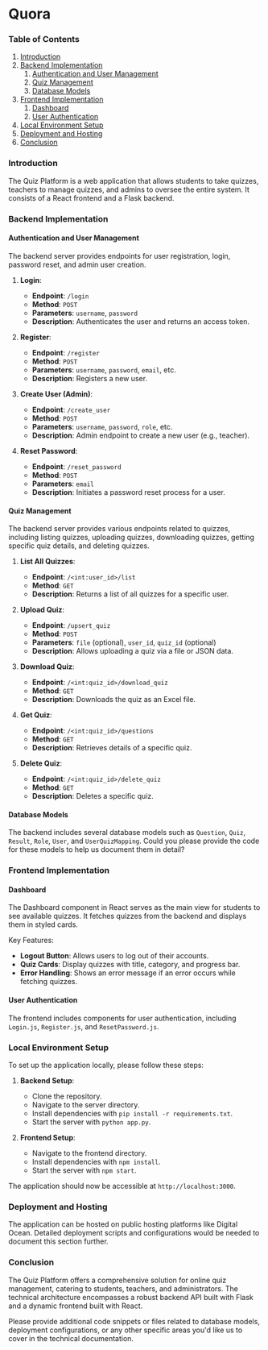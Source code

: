 # Quora

### Table of Contents

1. [Introduction](#introduction)
2. [Backend Implementation](#backend-implementation)
   1. [Authentication and User Management](#authentication-and-user-management)
   2. [Quiz Management](#quiz-management)
   3. [Database Models](#database-models)
3. [Frontend Implementation](#frontend-implementation)
   1. [Dashboard](#dashboard)
   2. [User Authentication](#user-authentication)
4. [Local Environment Setup](#local-environment-setup)
5. [Deployment and Hosting](#deployment-and-hosting)
6. [Conclusion](#conclusion)

### Introduction

The Quiz Platform is a web application that allows students to take quizzes, teachers to manage quizzes, and admins to oversee the entire system. It consists of a React frontend and a Flask backend.

### Backend Implementation

#### Authentication and User Management

The backend server provides endpoints for user registration, login, password reset, and admin user creation.

1. **Login**:

   - **Endpoint**: `/login`
   - **Method**: `POST`
   - **Parameters**: `username`, `password`
   - **Description**: Authenticates the user and returns an access token.

2. **Register**:

   - **Endpoint**: `/register`
   - **Method**: `POST`
   - **Parameters**: `username`, `password`, `email`, etc.
   - **Description**: Registers a new user.

3. **Create User (Admin)**:

   - **Endpoint**: `/create_user`
   - **Method**: `POST`
   - **Parameters**: `username`, `password`, `role`, etc.
   - **Description**: Admin endpoint to create a new user (e.g., teacher).

4. **Reset Password**:

   - **Endpoint**: `/reset_password`
   - **Method**: `POST`
   - **Parameters**: `email`
   - **Description**: Initiates a password reset process for a user.

#### Quiz Management

The backend server provides various endpoints related to quizzes, including listing quizzes, uploading quizzes, downloading quizzes, getting specific quiz details, and deleting quizzes.

1. **List All Quizzes**:

   - **Endpoint**: `/<int:user_id>/list`
   - **Method**: `GET`
   - **Description**: Returns a list of all quizzes for a specific user.

2. **Upload Quiz**:

   - **Endpoint**: `/upsert_quiz`
   - **Method**: `POST`
   - **Parameters**: `file` (optional), `user_id`, `quiz_id` (optional)
   - **Description**: Allows uploading a quiz via a file or JSON data.

3. **Download Quiz**:

   - **Endpoint**: `/<int:quiz_id>/download_quiz`
   - **Method**: `GET`
   - **Description**: Downloads the quiz as an Excel file.

4. **Get Quiz**:

   - **Endpoint**: `/<int:quiz_id>/questions`
   - **Method**: `GET`
   - **Description**: Retrieves details of a specific quiz.

5. **Delete Quiz**:

   - **Endpoint**: `/<int:quiz_id>/delete_quiz`
   - **Method**: `GET`
   - **Description**: Deletes a specific quiz.

#### Database Models

The backend includes several database models such as `Question`, `Quiz`, `Result`, `Role`, `User`, and `UserQuizMapping`. Could you please provide the code for these models to help us document them in detail?

### Frontend Implementation

#### Dashboard

The Dashboard component in React serves as the main view for students to see available quizzes. It fetches quizzes from the backend and displays them in styled cards.

Key Features:

- **Logout Button**: Allows users to log out of their accounts.
- **Quiz Cards**: Display quizzes with title, category, and progress bar.
- **Error Handling**: Shows an error message if an error occurs while fetching quizzes.

#### User Authentication

The frontend includes components for user authentication, including `Login.js`, `Register.js`, and `ResetPassword.js`.

### Local Environment Setup

To set up the application locally, please follow these steps:

1. **Backend Setup**:

   - Clone the repository.
   - Navigate to the server directory.
   - Install dependencies with `pip install -r requirements.txt`.
   - Start the server with `python app.py`.

2. **Frontend Setup**:

   - Navigate to the frontend directory.
   - Install dependencies with `npm install`.
   - Start the server with `npm start`.

The application should now be accessible at `http://localhost:3000`.

### Deployment and Hosting

The application can be hosted on public hosting platforms like Digital Ocean. Detailed deployment scripts and configurations would be needed to document this section further.

### Conclusion

The Quiz Platform offers a comprehensive solution for online quiz management, catering to students, teachers, and administrators. The technical architecture encompasses a robust backend API built with Flask and a dynamic frontend built with React.

Please provide additional code snippets or files related to database models, deployment configurations, or any other specific areas you'd like us to cover in the technical documentation.
